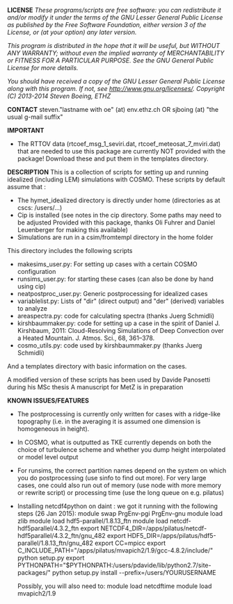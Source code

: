 **LICENSE**
*These programs/scripts are free software: you can redistribute it and/or modify*
*it under the terms of the GNU Lesser General Public License as published by*
*the Free Software Foundation, either version 3 of the License, or*
*(at your option) any later version.*

*This program is distributed in the hope that it will be useful,*
*but WITHOUT ANY WARRANTY; without even the implied warranty of*
*MERCHANTABILITY or FITNESS FOR A PARTICULAR PURPOSE.  See the*
*GNU General Public License for more details.*

*You should have received a copy of the GNU Lesser General Public License*
*along with this program.  If not, see <http://www.gnu.org/licenses/>.*
*Copyright (C) 2013-2014 Steven Boeing, ETHZ*

**CONTACT**
steven."lastname with oe" (at) env.ethz.ch
OR
sjboing (at) "the usual g-mail suffix"

**IMPORTANT**
* The RTTOV data (rtcoef_msg_1_seviri.dat, rtcoef_meteosat_7_mviri.dat) that are needed to use this package are currently NOT provided with the package! Download these and put them in the templates directory.

**DESCRIPTION**
This is a collection of scripts for setting up and running idealized (including LEM) simulations
with COSMO. These scripts by default assume that :
* The hymet_idealized directory is directly under home (directories as at cscs: /users/...)
* Cip is installed (see notes in the cip directory. Some paths may need to be adjusted
  Provided with this package, thanks Oli Fuhrer and Daniel Leuenberger for making this available)
* Simulations are run in a csim/fromtempl directory in the home folder

This directory includes the following scripts
* makesims_user.py: For setting up cases with a certain COSMO configuration
* runsims_user.py: for starting these cases (can also be done by hand using cip)
* neatpostproc_user.py: Generic postprocessing for idealized cases
* variablelist.py: Lists of "dir" (direct output) and "der" (derived) variables to analyze
* areaspectra.py: code for calculating spectra (thanks Juerg Schmidli)
* kirshbaummaker.py: code for setting up a case in the spirit of
  Daniel J. Kirshbaum, 2011: Cloud-Resolving Simulations of Deep Convection over a Heated Mountain. J. Atmos. Sci., 68, 361–378. 
* cosmo_utils.py: code used by kirshbaummaker.py (thanks Juerg Schmidli)

And a templates directory with basic information on the cases.

A modified version of these scripts has been used by Davide Panosetti during his MSc thesis
A manuscript for MetZ is in preparation

**KNOWN ISSUES/FEATURES**
* The postprocessing is currently only written for cases with a ridge-like
  topography (i.e. in the averaging it is assumed one dimension is homogeneous in height).
* In COSMO, what is outputted as TKE currently depends on both the choice of turbulence scheme and
  whether you dump height interpolated or model level output
* For runsims, the correct partition names depend on the system on which you
  do postprocessing (use sinfo to find out more). For very large cases, one could also
  run out of memory (use node with more memory or rewrite script) or processing time
  (use the long queue on e.g. pilatus)
* Installing netcdf4python on daint : we got it running with the following steps (26 Jan 2015):
  module swap PrgEnv-pgi PrgEnv-gnu
  module load zlib
  module load hdf5-parallel/1.8.13_ftn
  module load netcdf-hdf5parallel/4.3.2_ftn
  export NETCDF4_DIR=/apps/pilatus/netcdf-hdf5parallel/4.3.2_ftn/gnu_482
  export HDF5_DIR=/apps/pilatus/hdf5-parallel/1.8.13_ftn/gnu_482
  export CC=mpicc
  export C_INCLUDE_PATH="/apps/pilatus/mvapich2/1.9/gcc-4.8.2/include/"
  python setup.py
  export PYTHONPATH="$PYTHONPATH:/users/pdavide/lib/python2.7/site-packages/"
  python setup.py install --prefix=/users/YOURUSERNAME

  Possibly, you will also need to:
  module load netcdftime
  module load mvapich2/1.9
